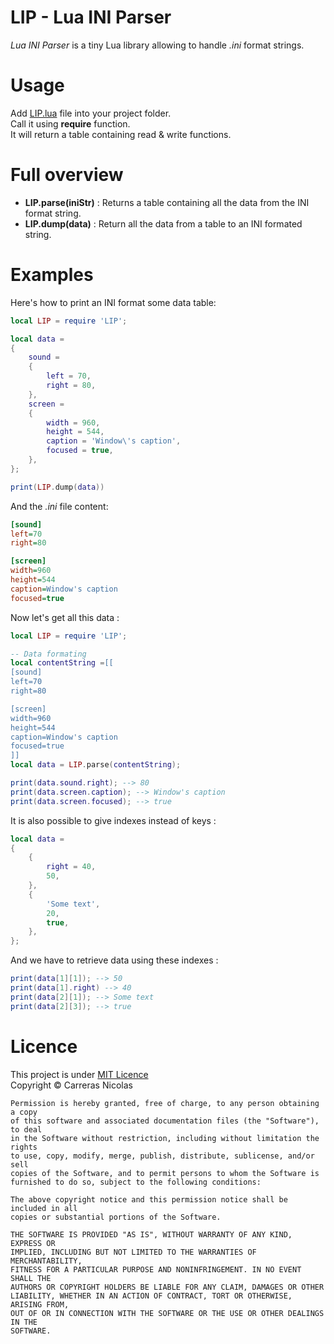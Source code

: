 # LIP - Lua INI Parser
*Lua INI Parser* is a tiny Lua library allowing to handle *.ini* format strings.

# Usage
Add [LIP.lua](https://github.com/Riflio/Lua_INI_Parser/blob/master/LIP.lua) file into your project folder.<br />
Call it using __require__ function.<br />
It will return a table containing read & write functions.

# Full overview
* __LIP.parse(iniStr)__ : Returns a table containing all the data from the INI format string.
* __LIP.dump(data)__ :  Return all the data from a table to an INI formated string.

# Examples
Here's how to print an INI format some data table:

```lua
local LIP = require 'LIP';

local data =
{
	sound =
	{
		left = 70,
		right = 80,
	},
	screen =
	{
		width = 960,
		height = 544,
		caption = 'Window\'s caption',
		focused = true,
	},
};

print(LIP.dump(data))
````
And the *.ini* file content:
```ini
[sound]
left=70
right=80

[screen]
width=960
height=544
caption=Window's caption
focused=true
````

Now let's get all this data :

```lua
local LIP = require 'LIP';

-- Data formating
local contentString =[[
[sound]
left=70
right=80

[screen]
width=960
height=544
caption=Window's caption
focused=true
]]
local data = LIP.parse(contentString);

print(data.sound.right); --> 80
print(data.screen.caption); --> Window's caption
print(data.screen.focused); --> true
````

It is also possible to give indexes instead of keys :

```lua
local data =
{
	{
		right = 40,
		50,
	},
	{
		'Some text',
		20,
		true,
	},
};
````

And we have to retrieve data using these indexes :

```lua
print(data[1][1]); --> 50
print(data[1].right) --> 40
print(data[2][1]); --> Some text
print(data[2][3]); --> true
````

# Licence
This project is under [MIT Licence][]<br />
Copyright © Carreras Nicolas

	Permission is hereby granted, free of charge, to any person obtaining a copy
	of this software and associated documentation files (the "Software"), to deal
	in the Software without restriction, including without limitation the rights
	to use, copy, modify, merge, publish, distribute, sublicense, and/or sell
	copies of the Software, and to permit persons to whom the Software is
	furnished to do so, subject to the following conditions:

	The above copyright notice and this permission notice shall be included in all
	copies or substantial portions of the Software.

	THE SOFTWARE IS PROVIDED "AS IS", WITHOUT WARRANTY OF ANY KIND, EXPRESS OR
	IMPLIED, INCLUDING BUT NOT LIMITED TO THE WARRANTIES OF MERCHANTABILITY,
	FITNESS FOR A PARTICULAR PURPOSE AND NONINFRINGEMENT. IN NO EVENT SHALL THE
	AUTHORS OR COPYRIGHT HOLDERS BE LIABLE FOR ANY CLAIM, DAMAGES OR OTHER
	LIABILITY, WHETHER IN AN ACTION OF CONTRACT, TORT OR OTHERWISE, ARISING FROM,
	OUT OF OR IN CONNECTION WITH THE SOFTWARE OR THE USE OR OTHER DEALINGS IN THE
	SOFTWARE.

[MIT Licence]: http://opensource.org/licenses/MIT
